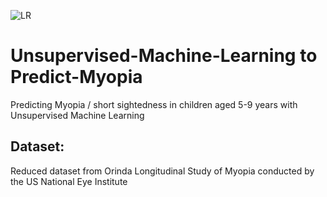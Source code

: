![LR](https://github.com/fbrowther/Unsupervised-Machine-Learning---Predicting-Myopia/blob/main/Images/d076583b-ecf3-478c-b97e-adcd080985da.jpeg)

# Unsupervised-Machine-Learning to Predict-Myopia
Predicting Myopia / short sightedness in children aged 5-9 years with Unsupervised Machine Learning 


## Dataset: 
Reduced dataset from Orinda Longitudinal Study of Myopia conducted by the US National Eye Institute
